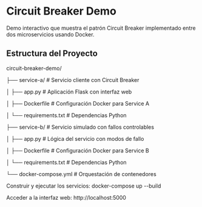 # Circuit Breaker Demo

Demo interactivo que muestra el patrón Circuit Breaker implementado entre dos microservicios usando Docker.

## Estructura del Proyecto

circuit-breaker-demo/

├── service-a/ # Servicio cliente con Circuit Breaker

│ ├── app.py # Aplicación Flask con interfaz web

│ ├── Dockerfile # Configuración Docker para Service A

│ └── requirements.txt # Dependencias Python

├── service-b/ # Servicio simulado con fallos controlables

│ ├── app.py # Lógica del servicio con modos de fallo

│ ├── Dockerfile # Configuración Docker para Service B

│ └── requirements.txt # Dependencias Python

└── docker-compose.yml # Orquestación de contenedores


Construir y ejecutar los servicios:
docker-compose up --build

Acceder a la interfaz web:
http://localhost:5000


